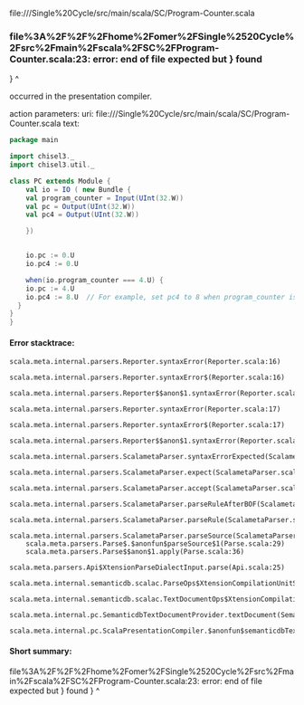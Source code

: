 file://<HOME>/Single%20Cycle/src/main/scala/SC/Program-Counter.scala
### file%3A%2F%2F%2Fhome%2Fomer%2FSingle%2520Cycle%2Fsrc%2Fmain%2Fscala%2FSC%2FProgram-Counter.scala:23: error: end of file expected but } found
}
^

occurred in the presentation compiler.

action parameters:
uri: file://<HOME>/Single%20Cycle/src/main/scala/SC/Program-Counter.scala
text:
```scala
package main

import chisel3._
import chisel3.util._

class PC extends Module {
    val io = IO ( new Bundle {
    val program_counter = Input(UInt(32.W))
    val pc = Output(UInt(32.W))
    val pc4 = Output(UInt(32.W))

    })


    io.pc := 0.U
    io.pc4 := 0.U

    when(io.program_counter === 4.U) {
    io.pc := 4.U
    io.pc4 := 8.U  // For example, set pc4 to 8 when program_counter is 4
  }
}
}
```



#### Error stacktrace:

```
scala.meta.internal.parsers.Reporter.syntaxError(Reporter.scala:16)
	scala.meta.internal.parsers.Reporter.syntaxError$(Reporter.scala:16)
	scala.meta.internal.parsers.Reporter$$anon$1.syntaxError(Reporter.scala:22)
	scala.meta.internal.parsers.Reporter.syntaxError(Reporter.scala:17)
	scala.meta.internal.parsers.Reporter.syntaxError$(Reporter.scala:17)
	scala.meta.internal.parsers.Reporter$$anon$1.syntaxError(Reporter.scala:22)
	scala.meta.internal.parsers.ScalametaParser.syntaxErrorExpected(ScalametaParser.scala:421)
	scala.meta.internal.parsers.ScalametaParser.expect(ScalametaParser.scala:423)
	scala.meta.internal.parsers.ScalametaParser.accept(ScalametaParser.scala:427)
	scala.meta.internal.parsers.ScalametaParser.parseRuleAfterBOF(ScalametaParser.scala:63)
	scala.meta.internal.parsers.ScalametaParser.parseRule(ScalametaParser.scala:54)
	scala.meta.internal.parsers.ScalametaParser.parseSource(ScalametaParser.scala:132)
	scala.meta.parsers.Parse$.$anonfun$parseSource$1(Parse.scala:29)
	scala.meta.parsers.Parse$$anon$1.apply(Parse.scala:36)
	scala.meta.parsers.Api$XtensionParseDialectInput.parse(Api.scala:25)
	scala.meta.internal.semanticdb.scalac.ParseOps$XtensionCompilationUnitSource.toSource(ParseOps.scala:17)
	scala.meta.internal.semanticdb.scalac.TextDocumentOps$XtensionCompilationUnitDocument.toTextDocument(TextDocumentOps.scala:206)
	scala.meta.internal.pc.SemanticdbTextDocumentProvider.textDocument(SemanticdbTextDocumentProvider.scala:54)
	scala.meta.internal.pc.ScalaPresentationCompiler.$anonfun$semanticdbTextDocument$1(ScalaPresentationCompiler.scala:374)
```
#### Short summary: 

file%3A%2F%2F%2Fhome%2Fomer%2FSingle%2520Cycle%2Fsrc%2Fmain%2Fscala%2FSC%2FProgram-Counter.scala:23: error: end of file expected but } found
}
^